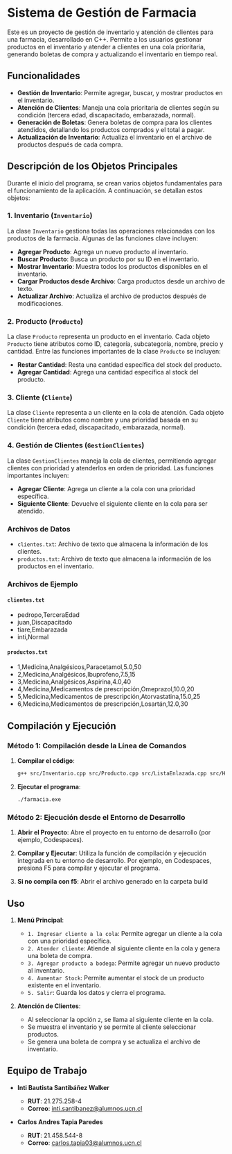 # Sistema de Gestión de Farmacia

Este es un proyecto de gestión de inventario y atención de clientes para una farmacia, desarrollado en C++. Permite a los usuarios gestionar productos en el inventario y atender a clientes en una cola prioritaria, generando boletas de compra y actualizando el inventario en tiempo real.

## Funcionalidades

- **Gestión de Inventario**: Permite agregar, buscar, y mostrar productos en el inventario.
- **Atención de Clientes**: Maneja una cola prioritaria de clientes según su condición (tercera edad, discapacitado, embarazada, normal).
- **Generación de Boletas**: Genera boletas de compra para los clientes atendidos, detallando los productos comprados y el total a pagar.
- **Actualización de Inventario**: Actualiza el inventario en el archivo de productos después de cada compra.

## Descripción de los Objetos Principales

Durante el inicio del programa, se crean varios objetos fundamentales para el funcionamiento de la aplicación. A continuación, se detallan estos objetos:

### 1. Inventario (`Inventario`)

La clase `Inventario` gestiona todas las operaciones relacionadas con los productos de la farmacia. Algunas de las funciones clave incluyen:

- **Agregar Producto**: Agrega un nuevo producto al inventario.
- **Buscar Producto**: Busca un producto por su ID en el inventario.
- **Mostrar Inventario**: Muestra todos los productos disponibles en el inventario.
- **Cargar Productos desde Archivo**: Carga productos desde un archivo de texto.
- **Actualizar Archivo**: Actualiza el archivo de productos después de modificaciones.

### 2. Producto (`Producto`)

La clase `Producto` representa un producto en el inventario. Cada objeto `Producto` tiene atributos como ID, categoría, subcategoría, nombre, precio y cantidad. Entre las funciones importantes de la clase `Producto` se incluyen:

- **Restar Cantidad**: Resta una cantidad específica del stock del producto.
- **Agregar Cantidad**: Agrega una cantidad específica al stock del producto.

### 3. Cliente (`Cliente`)

La clase `Cliente` representa a un cliente en la cola de atención. Cada objeto `Cliente` tiene atributos como nombre y una prioridad basada en su condición (tercera edad, discapacitado, embarazada, normal).

### 4. Gestión de Clientes (`GestionClientes`)

La clase `GestionClientes` maneja la cola de clientes, permitiendo agregar clientes con prioridad y atenderlos en orden de prioridad. Las funciones importantes incluyen:

- **Agregar Cliente**: Agrega un cliente a la cola con una prioridad específica.
- **Siguiente Cliente**: Devuelve el siguiente cliente en la cola para ser atendido.

### Archivos de Datos

- `clientes.txt`: Archivo de texto que almacena la información de los clientes.
- `productos.txt`: Archivo de texto que almacena la información de los productos en el inventario.

### Archivos de Ejemplo

#### `clientes.txt`

- pedropo,TerceraEdad
- juan,Discapacitado
- tiare,Embarazada
- inti,Normal

#### `productos.txt`

- 1,Medicina,Analgésicos,Paracetamol,5.0,50
- 2,Medicina,Analgésicos,Ibuprofeno,7.5,15
- 3,Medicina,Analgésicos,Aspirina,4.0,40
- 4,Medicina,Medicamentos de prescripción,Omeprazol,10.0,20
- 5,Medicina,Medicamentos de prescripción,Atorvastatina,15.0,25
- 6,Medicina,Medicamentos de prescripción,Losartán,12.0,30

## Compilación y Ejecución

### Método 1: Compilación desde la Línea de Comandos

1. **Compilar el código**:
    ```sh
    g++ src/Inventario.cpp src/Producto.cpp src/ListaEnlazada.cpp src/HashMap.cpp src/GestionClientes.cpp src/Cliente.cpp src/Nodo.cpp main.cpp -I include -o farmacia
    ```

2. **Ejecutar el programa**:
    ```sh
    ./farmacia.exe
    ```

### Método 2: Ejecución desde el Entorno de Desarrollo

1. **Abrir el Proyecto**:
    Abre el proyecto en tu entorno de desarrollo (por ejemplo, Codespaces).

2. **Compilar y Ejecutar**:
    Utiliza la función de compilación y ejecución integrada en tu entorno de desarrollo. Por ejemplo, en Codespaces, presiona F5 para compilar y ejecutar el programa.

3. **Si no compila con f5**:
    Abrir el archivo generado en la carpeta build

## Uso

1. **Menú Principal**:
    - `1. Ingresar cliente a la cola`: Permite agregar un cliente a la cola con una prioridad específica.
    - `2. Atender cliente`: Atiende al siguiente cliente en la cola y genera una boleta de compra.
    - `3. Agregar producto a bodega`: Permite agregar un nuevo producto al inventario.
    - `4. Aumentar Stock`: Permite aumentar el stock de un producto existente en el inventario.
    - `5. Salir`: Guarda los datos y cierra el programa.

2. **Atención de Clientes**:
    - Al seleccionar la opción `2`, se llama al siguiente cliente en la cola.
    - Se muestra el inventario y se permite al cliente seleccionar productos.
    - Se genera una boleta de compra y se actualiza el archivo de inventario.

## Equipo de Trabajo

- **Inti Bautista Santibáñez Walker**
  - **RUT**: 21.275.258-4
  - **Correo**: inti.santibanez@alumnos.ucn.cl

- **Carlos Andres Tapia Paredes**
  - **RUT**: 21.458.544-8
  - **Correo**: carlos.tapia03@alumnos.ucn.cl
